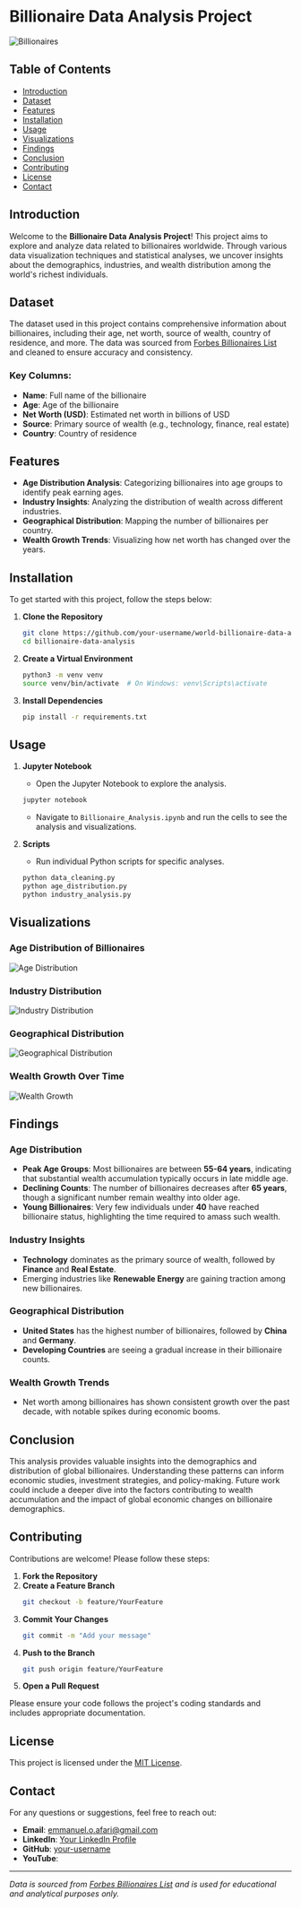 # Billionaire Data Analysis Project

![Billionaires](https://example.com/path-to-your-image.png)

## Table of Contents
- [Introduction](#introduction)
- [Dataset](#dataset)
- [Features](#features)
- [Installation](#installation)
- [Usage](#usage)
- [Visualizations](#visualizations)
- [Findings](#findings)
- [Conclusion](#conclusion)
- [Contributing](#contributing)
- [License](#license)
- [Contact](#contact)

## Introduction

Welcome to the **Billionaire Data Analysis Project**! This project aims to explore and analyze data related to billionaires worldwide. Through various data visualization techniques and statistical analyses, we uncover insights about the demographics, industries, and wealth distribution among the world's richest individuals.

## Dataset

The dataset used in this project contains comprehensive information about billionaires, including their age, net worth, source of wealth, country of residence, and more. The data was sourced from [Forbes Billionaires List](https://www.forbes.com/billionaires/) and cleaned to ensure accuracy and consistency.

### Key Columns:
- **Name**: Full name of the billionaire
- **Age**: Age of the billionaire
- **Net Worth (USD)**: Estimated net worth in billions of USD
- **Source**: Primary source of wealth (e.g., technology, finance, real estate)
- **Country**: Country of residence

## Features

- **Age Distribution Analysis**: Categorizing billionaires into age groups to identify peak earning ages.
- **Industry Insights**: Analyzing the distribution of wealth across different industries.
- **Geographical Distribution**: Mapping the number of billionaires per country.
- **Wealth Growth Trends**: Visualizing how net worth has changed over the years.

## Installation

To get started with this project, follow the steps below:

1. **Clone the Repository**
    ```bash
    git clone https://github.com/your-username/world-billionaire-data-analysis.git
    cd billionaire-data-analysis
    ```

2. **Create a Virtual Environment**
    ```bash
    python3 -m venv venv
    source venv/bin/activate  # On Windows: venv\Scripts\activate
    ```

3. **Install Dependencies**
    ```bash
    pip install -r requirements.txt
    ```

## Usage

1. **Jupyter Notebook**
    - Open the Jupyter Notebook to explore the analysis.
    ```bash
    jupyter notebook
    ```
    - Navigate to `Billionaire_Analysis.ipynb` and run the cells to see the analysis and visualizations.

2. **Scripts**
    - Run individual Python scripts for specific analyses.
    ```bash
    python data_cleaning.py
    python age_distribution.py
    python industry_analysis.py
    ```

## Visualizations

### Age Distribution of Billionaires

![Age Distribution](https://example.com/path-to-age-distribution.png)

### Industry Distribution

![Industry Distribution](https://example.com/path-to-industry-distribution.png)

### Geographical Distribution

![Geographical Distribution](https://example.com/path-to-geographical-distribution.png)

### Wealth Growth Over Time

![Wealth Growth](https://example.com/path-to-wealth-growth.png)

## Findings

### Age Distribution
- **Peak Age Groups**: Most billionaires are between **55-64 years**, indicating that substantial wealth accumulation typically occurs in late middle age.
- **Declining Counts**: The number of billionaires decreases after **65 years**, though a significant number remain wealthy into older age.
- **Young Billionaires**: Very few individuals under **40** have reached billionaire status, highlighting the time required to amass such wealth.

### Industry Insights
- **Technology** dominates as the primary source of wealth, followed by **Finance** and **Real Estate**.
- Emerging industries like **Renewable Energy** are gaining traction among new billionaires.

### Geographical Distribution
- **United States** has the highest number of billionaires, followed by **China** and **Germany**.
- **Developing Countries** are seeing a gradual increase in their billionaire counts.

### Wealth Growth Trends
- Net worth among billionaires has shown consistent growth over the past decade, with notable spikes during economic booms.

## Conclusion

This analysis provides valuable insights into the demographics and distribution of global billionaires. Understanding these patterns can inform economic studies, investment strategies, and policy-making. Future work could include a deeper dive into the factors contributing to wealth accumulation and the impact of global economic changes on billionaire demographics.

## Contributing

Contributions are welcome! Please follow these steps:

1. **Fork the Repository**
2. **Create a Feature Branch**
    ```bash
    git checkout -b feature/YourFeature
    ```
3. **Commit Your Changes**
    ```bash
    git commit -m "Add your message"
    ```
4. **Push to the Branch**
    ```bash
    git push origin feature/YourFeature
    ```
5. **Open a Pull Request**

Please ensure your code follows the project's coding standards and includes appropriate documentation.

## License

This project is licensed under the [MIT License](LICENSE).

## Contact

For any questions or suggestions, feel free to reach out:

- **Email**: emmanuel.o.afari@gmail.com
- **LinkedIn**: [Your LinkedIn Profile](https://www.linkedin.com/in/your-profile/)
- **GitHub**: [your-username](https://github.com/ObengKojo23)
- **YouTube**: [](https://youtube.com/obengkojo)

---
*Data is sourced from [Forbes Billionaires List](https://www.forbes.com/billionaires/) and is used for educational and analytical purposes only.*

